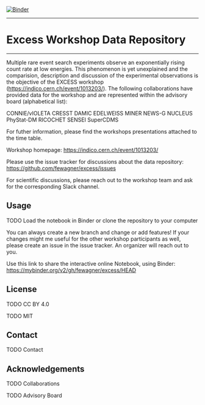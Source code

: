 [![Binder](https://mybinder.org/badge_logo.svg)](https://mybinder.org/v2/gh/fewagner/excess/HEAD)

****
# Excess Workshop Data Repository
****

Multiple rare event search experiments observe an exponentially rising count rate at low energies. This phenomenon is yet unexplained and the comparision, description and discussion of the experimental observations is the objective of the EXCESS workshop (https://indico.cern.ch/event/1013203/). The following collaborations have provided data for the workshop and are represented within the advisory board (alphabetical list):

CONNIE/vIOLETA
CRESST
DAMIC
EDELWEISS
MINER
NEWS-G
NUCLEUS
PhyStat-DM
RICOCHET
SENSEI
SuperCDMS

For futher information, please find the workshops presentations attached to the time table.

Workshop homepage: https://indico.cern.ch/event/1013203/

Please use the issue tracker for discussions about the data repository: https://github.com/fewagner/excess/issues

For scientific discussions, please reach out to the workshop team and ask for the corresponding Slack channel.

## Usage

TODO Load the notebook in Binder or clone the repository to your computer

You can always create a new branch and change or add features! If your changes might me useful for the other workshop participants as well, please create an issue in the issue tracker. An organizer will reach out to you.

Use this link to share the interactive online Notebook, using Binder:
https://mybinder.org/v2/gh/fewagner/excess/HEAD

## License

TODO CC BY 4.0

TODO MIT

## Contact

TODO Contact

## Acknowledgements

TODO Collaborations

TODO Advisory Board
